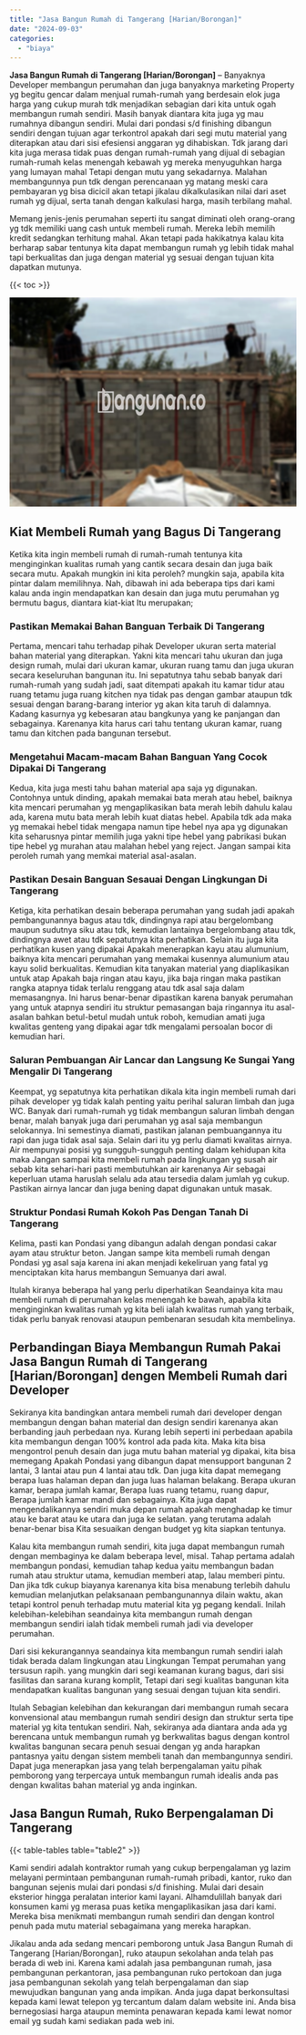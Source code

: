 ```yaml
---
title: "Jasa Bangun Rumah di Tangerang [Harian/Borongan]"
date: "2024-09-03"
categories: 
  - "biaya"
---
```


**Jasa Bangun Rumah di Tangerang \[Harian/Borongan\]** – Banyaknya Developer membangun perumahan dan juga banyaknya marketing Property yg begitu gencar dalam menjual rumah-rumah yang berdesain elok juga harga yang cukup murah tdk menjadikan sebagian dari kita untuk ogah membangun rumah sendiri. Masih banyak diantara kita juga yg mau rumahnya dibangun sendiri. Mulai dari pondasi s/d finishing dibangun sendiri dengan tujuan agar terkontrol apakah dari segi mutu material yang diterapkan atau dari sisi efesiensi anggaran yg dihabiskan. Tdk jarang dari kita juga merasa tidak puas dengan rumah-rumah yang dijual di sebagian rumah-rumah kelas menengah kebawah yg mereka menyuguhkan harga yang lumayan mahal Tetapi dengan mutu yang sekadarnya. Malahan membangunnya pun tdk dengan perencanaan yg matang meski cara pembayaran yg bisa dicicil akan tetapi jikalau dikalkulasikan nilai dari aset rumah yg dijual, serta tanah dengan kalkulasi harga, masih terbilang mahal.

Memang jenis-jenis perumahan seperti itu sangat diminati oleh orang-orang yg tdk memiliki uang cash untuk membeli rumah. Mereka lebih memilih kredit sedangkan terhitung mahal. Akan tetapi pada hakikatnya kalau kita berharap sabar tentunya kita dapat membangun rumah yg lebih tidak mahal tapi berkualitas dan juga dengan material yg sesuai dengan tujuan kita dapatkan mutunya.

{{< toc >}}

![Jasa Bangun Rumah di Tangerang [Harian/Borongan]](/images/borong-bangunan-14.png)

## Kiat Membeli Rumah yang Bagus Di Tangerang

Ketika kita ingin membeli rumah di rumah-rumah tentunya kita menginginkan kualitas rumah yang cantik secara desain dan juga baik secara mutu. Apakah mungkin ini kita peroleh? mungkin saja, apabila kita pintar dalam memilihnya. Nah, dibawah ini ada beberapa tips dari kami kalau anda ingin mendapatkan kan desain dan juga mutu perumahan yg bermutu bagus, diantara kiat-kiat Itu merupakan;

### Pastikan Memakai Bahan Banguan Terbaik Di Tangerang

Pertama, mencari tahu terhadap pihak Developer ukuran serta material bahan material yang diterapkan. Yakni kita mencari tahu ukuran dan juga design rumah, mulai dari ukuran kamar, ukuran ruang tamu dan juga ukuran secara keseluruhan bangunan itu. Ini sepatutnya tahu sebab banyak dari rumah-rumah yang sudah jadi, saat ditempati apakah itu kamar tidur atau ruang tetamu juga ruang kitchen nya tidak pas dengan gambar ataupun tdk sesuai dengan barang-barang interior yg akan kita taruh di dalamnya. Kadang kasurnya yg kebesaran atau bangkunya yang ke panjangan dan sebagainya. Karenanya kita harus cari tahu tentang ukuran kamar, ruang tamu dan kitchen pada bangunan tersebut.

### Mengetahui Macam-macam Bahan Banguan Yang Cocok Dipakai Di Tangerang

Kedua, kita juga mesti tahu bahan material apa saja yg digunakan. Contohnya untuk dinding, apakah memakai bata merah atau hebel, baiknya kita mencari perumahan yg mengaplikasikan bata merah lebih dahulu kalau ada, karena mutu bata merah lebih kuat diatas hebel. Apabila tdk ada maka yg memakai hebel tidak mengapa namun tipe hebel nya apa yg digunakan kita seharusnya pintar memilih juga yakni tipe hebel yang pabrikasi bukan tipe hebel yg murahan atau malahan hebel yang reject. Jangan sampai kita peroleh rumah yang memkai material asal-asalan.

### Pastikan Desain Banguan Sesauai Dengan Lingkungan Di Tangerang

Ketiga, kita perhatikan desain beberapa perumahan yang sudah jadi apakah pembangunannya bagus atau tdk, dindingnya rapi atau bergelombang maupun sudutnya siku atau tdk, kemudian lantainya bergelombang atau tdk, dindingnya awet atau tdk sepatutnya kita perhatikan. Selain itu juga kita perhatikan kusen yang dipakai Apakah menerapkan kayu atau alumunium, baiknya kita mencari perumahan yang memakai kusennya alumunium atau kayu solid berkualitas. Kemudian kita tanyakan material yang diaplikasikan untuk atap Apakah baja ringan atau kayu, jika baja ringan maka pastikan rangka atapnya tidak terlalu renggang atau tdk asal saja dalam memasangnya. Ini harus benar-benar dipastikan karena banyak perumahan yang untuk atapnya sendiri itu struktur pemasangan baja ringannya itu asal-asalan bahkan betul-betul mudah untuk roboh, kemudian amati juga kwalitas genteng yang dipakai agar tdk mengalami persoalan bocor di kemudian hari.

### Saluran Pembuangan Air Lancar dan Langsung Ke Sungai Yang Mengalir Di Tangerang

Keempat, yg sepatutnya kita perhatikan dikala kita ingin membeli rumah dari pihak developer yg tidak kalah penting yaitu perihal saluran limbah dan juga WC. Banyak dari rumah-rumah yg tidak membangun saluran limbah dengan benar, malah banyak juga dari perumahan yg asal saja membangun selokannya. Ini semestinya diamati, pastikan jalanan pembuangannya itu rapi dan juga tidak asal saja. Selain dari itu yg perlu diamati kwalitas airnya. Air mempunyai posisi yg sungguh-sungguh penting dalam kehidupan kita maka Jangan sampai kita membeli rumah pada lingkungan yg susah air sebab kita sehari-hari pasti membutuhkan air karenanya Air sebagai keperluan utama haruslah selalu ada atau tersedia dalam jumlah yg cukup. Pastikan airnya lancar dan juga bening dapat digunakan untuk masak.

### Struktur Pondasi Rumah Kokoh Pas Dengan Tanah Di Tangerang

Kelima, pasti kan Pondasi yang dibangun adalah dengan pondasi cakar ayam atau struktur beton. Jangan sampe kita membeli rumah dengan Pondasi yg asal saja karena ini akan menjadi kekeliruan yang fatal yg menciptakan kita harus membangun Semuanya dari awal.

Itulah kiranya beberapa hal yang perlu diperhatikan Seandainya kita mau membeli rumah di perumahan kelas menengah ke bawah, apabila kita menginginkan kwalitas rumah yg kita beli ialah kwalitas rumah yang terbaik, tidak perlu banyak renovasi ataupun pembenaran sesudah kita membelinya.

## Perbandingan Biaya Membangun Rumah Pakai Jasa Bangun Rumah di Tangerang \[Harian/Borongan\] dengen Membeli Rumah dari Developer

Sekiranya kita bandingkan antara membeli rumah dari developer dengan membangun dengan bahan material dan design sendiri karenanya akan berbanding jauh perbedaan nya. Kurang lebih seperti ini perbedaan apabila kita membangun dengan 100% kontrol ada pada kita. Maka kita bisa mengontrol penuh desain dan juga mutu bahan material yg dipakai, kita bisa memegang Apakah Pondasi yang dibangun dapat mensupport bangunan 2 lantai, 3 lantai atau pun 4 lantai atau tdk. Dan juga kita dapat memegang berapa luas halaman depan dan juga luas halaman belakang. Berapa ukuran kamar, berapa jumlah kamar, Berapa luas ruang tetamu, ruang dapur, Berapa jumlah kamar mandi dan sebagainya. Kita juga dapat mengendalikannya sendiri muka depan rumah apakah menghadap ke timur atau ke barat atau ke utara dan juga ke selatan. yang terutama adalah benar-benar bisa Kita sesuaikan dengan budget yg kita siapkan tentunya.

Kalau kita membangun rumah sendiri, kita juga dapat membangun rumah dengan membaginya ke dalam beberapa level, misal. Tahap pertama adalah membangun pondasi, kemudian tahap kedua yaitu membangun badan rumah atau struktur utama, kemudian memberi atap, lalau memberi pintu. Dan jika tdk cukup biayanya karenanya kita bisa menabung terlebih dahulu kemudian melanjutkan pelaksanaan pembangunannya dilain waktu, akan tetapi kontrol penuh terhadap mutu material kita yg pegang kendali. Inilah kelebihan-kelebihan seandainya kita membangun rumah dengan membangun sendiri ialah tidak membeli rumah jadi via developer perumahan.

Dari sisi kekurangannya seandainya kita membangun rumah sendiri ialah tidak berada dalam lingkungan atau Lingkungan Tempat perumahan yang tersusun rapih. yang mungkin dari segi keamanan kurang bagus, dari sisi fasilitas dan sarana kurang komplit, Tetapi dari segi kualitas bangunan kita mendapatkan kualitas bangunan yang sesuai dengan tujuan kita sendiri.

Itulah Sebagian kelebihan dan kekurangan dari membangun rumah secara konvensional atau membangun rumah sendiri design dan struktur serta tipe material yg kita tentukan sendiri. Nah, sekiranya ada diantara anda ada yg berencana untuk membangun rumah yg berkwalitas bagus dengan kontrol kwalitas bangunan secara penuh sesuai dengan yg anda harapkan pantasnya yaitu dengan sistem membeli tanah dan membangunnya sendiri. Dapat juga menerapkan jasa yang telah berpengalaman yaitu pihak pemborong yang terpercaya untuk membangun rumah idealis anda pas dengan kwalitas bahan material yg anda inginkan.

## Jasa Bangun Rumah, Ruko Berpengalaman Di Tangerang

{{< table-tables table="table2" >}}

Kami sendiri adalah kontraktor rumah yang cukup berpengalaman yg lazim melayani permintaan pembangunan rumah-rumah pribadi, kantor, ruko dan bangunan sejenis mulai dari pondasi s/d finishing. Mulai dari desain eksterior hingga peralatan interior kami layani. Alhamdulillah banyak dari konsumen kami yg merasa puas ketika mengaplikasikan jasa dari kami. Mereka bisa menikmati membangun rumah sendiri dan dengan kontrol penuh pada mutu material sebagaimana yang mereka harapkan.

Jikalau anda ada sedang mencari pemborong untuk Jasa Bangun Rumah di Tangerang \[Harian/Borongan\], ruko ataupun sekolahan anda telah pas berada di web ini. Karena kami adalah jasa pembangunan rumah, jasa pembangunan perkantoran, jasa pembangunan ruko pertokoan dan juga jasa pembangunan sekolah yang telah berpengalaman dan siap mewujudkan bangunan yang anda impikan. Anda juga dapat berkonsultasi kepada kami lewat telepon yg tercantum dalam dalam website ini. Anda bisa bernegosiasi harga ataupun meminta penawaran kepada kami lewat nomor email yg sudah kami sediakan pada web ini.
